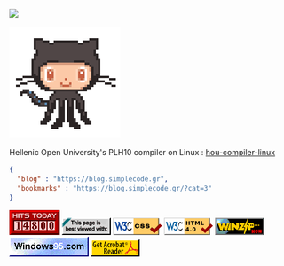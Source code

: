 ![](https://folding-at-home-badge-backend.simplecode.gr/api/badge/rept0id/?v=2)

![](./assets/img/hello.gif)

Hellenic Open University's PLH10 compiler on Linux : [hou-compiler-linux](https://github.com/rept0id/hou-compiler-linux)

```json
{
  "blog" : "https://blog.simplecode.gr",
  "bookmarks" : "https://blog.simplecode.gr/?cat=3"
}
```

![](./assets/img/counter.gif) ![](./assets/img/badge1.gif) ![](./assets/img/badge2.gif) ![](./assets/img/badge3.png) ![](./assets/img/badge4.gif) ![](./assets/img/badge5.gif) ![](./assets/img/badge6.gif)
